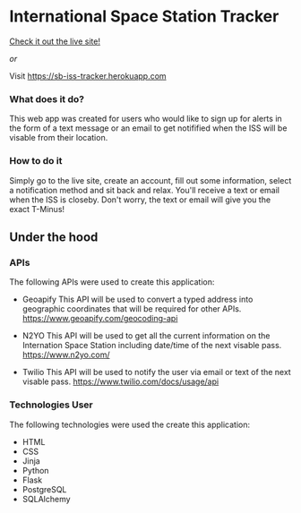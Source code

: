 # International Space Station Tracker

[Check it out the live site!](https://sb-iss-tracker.herokuapp.com/)

*or*

Visit https://sb-iss-tracker.herokuapp.com

### What does it do?

This web app was created for users who would like to sign up for alerts in the form of a text message or an email to get notifified when the ISS will 
be visable from their location. 

### How to do it

Simply go to the live site, create an account, fill out some information, select a notification method and sit back and relax. You'll receive a text or email when the ISS is closeby. Don't worry,
the text or email will give you the exact T-Minus!

## Under the hood

### APIs

The following APIs were used to create this application:

- Geoapify
This API will be used to convert a typed address into geographic coordinates that will be required for other APIs.
https://www.geoapify.com/geocoding-api

- N2YO
This API will be used to get all the current information on the Internation Space Station including date/time of the next visable pass.
https://www.n2yo.com/

- Twilio
This API will be used to notify the user via email or text of the next visable pass.
https://www.twilio.com/docs/usage/api

### Technologies User

The following technologies were used the create this application:

- HTML
- CSS
- Jinja
- Python
- Flask
- PostgreSQL
- SQLAlchemy
